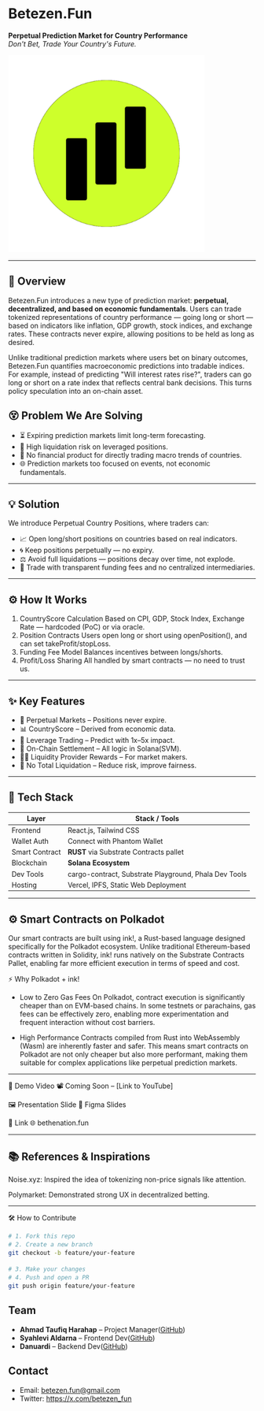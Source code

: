 # Betezen.Fun
**Perpetual Prediction Market for Country Performance**  
*Don't Bet, Trade Your Country's Future.*

<img src="assets/betezen.png" alt="Betezen Logo" width="400"/>

---

## 🧭 Overview
Betezen.Fun introduces a new type of prediction market: **perpetual, decentralized, and based on economic fundamentals**.
Users can trade tokenized representations of country performance — going long or short — based on indicators like inflation, GDP growth, stock indices, and exchange rates.
These contracts never expire, allowing positions to be held as long as desired.

Unlike traditional prediction markets where users bet on binary outcomes, 
Betezen.Fun quantifies macroeconomic predictions into tradable indices. 
For example, instead of predicting "Will interest rates rise?", traders can go 
long or short on a rate index that reflects central bank decisions. This turns 
policy speculation into an on-chain asset.

## 😵 Problem We Are Solving
- ⏳ Expiring prediction markets limit long-term forecasting.
- 💸 High liquidation risk on leveraged positions.
- 🧩 No financial product for directly trading macro trends of countries.
- 🌐 Prediction markets too focused on events, not economic fundamentals.

---

## 💡 Solution
We introduce Perpetual Country Positions, where traders can:
- 📈 Open long/short positions on countries based on real indicators.
- 🌀 Keep positions perpetually — no expiry.
- ⚖️ Avoid full liquidations — positions decay over time, not explode.
- 🤝 Trade with transparent funding fees and no centralized intermediaries.

---

## ⚙️ How It Works
1. CountryScore Calculation
   Based on CPI, GDP, Stock Index, Exchange Rate — hardcoded (PoC) or via oracle.
2. Position Contracts
   Users open long or short using openPosition(), and can set takeProfit/stopLoss.
3. Funding Fee Model
   Balances incentives between longs/shorts.
4. Profit/Loss Sharing
   All handled by smart contracts — no need to trust us.

---   

## ✨ Key Features
- 🔁 Perpetual Markets – Positions never expire.
- 📊 CountryScore – Derived from economic data.
- 🧠 Leverage Trading – Predict with 1x–5x impact.
- 🤖 On-Chain Settlement – All logic in Solana(SVM).
- 🧑‍🌾 Liquidity Provider Rewards – For market makers.
- 🔄 No Total Liquidation – Reduce risk, improve fairness.

---

## 🧪 Tech Stack
| Layer          | Stack / Tools                                           |
| -------------- | ------------------------------------------------------- |
| Frontend       | React.js, Tailwind CSS                                  |
| Wallet Auth    | Connect with Phantom Wallet                             |
| Smart Contract | **RUST** via Substrate Contracts pallet                 |
| Blockchain     | **Solana Ecosystem**                                    |
| Dev Tools      | cargo-contract, Substrate Playground, Phala Dev Tools   |
| Hosting        | Vercel, IPFS, Static Web Deployment                     |

---

## ⚙️ Smart Contracts on Polkadot
Our smart contracts are built using ink!, a Rust-based language designed specifically for the Polkadot ecosystem. Unlike traditional Ethereum-based contracts written in Solidity, ink! runs natively on the Substrate Contracts Pallet, enabling far more efficient execution in terms of speed and cost.

⚡ Why Polkadot + ink!
- Low to Zero Gas Fees
  On Polkadot, contract execution is significantly cheaper than on EVM-based chains. In some testnets or parachains, gas fees can be effectively zero, enabling more experimentation and frequent interaction without cost barriers.
  
- High Performance
  Contracts compiled from Rust into WebAssembly (Wasm) are inherently faster and safer. This means smart contracts on Polkadot are not only cheaper but also more performant, making them suitable for complex applications like perpetual prediction markets.

---

🎥 Demo Video
📽 Coming Soon – [Link to YouTube]

🖼 Presentation Slide
🧾 Figma Slides

🔗 Link
🌐 bethenation.fun

---

## 📚 References & Inspirations
Noise.xyz:
Inspired the idea of tokenizing non-price signals like attention.

Polymarket:
Demonstrated strong UX in decentralized betting.

---

🛠 How to Contribute

```bash
# 1. Fork this repo
# 2. Create a new branch
git checkout -b feature/your-feature

# 3. Make your changes
# 4. Push and open a PR
git push origin feature/your-feature
```

## Team
- **Ahmad Taufiq Harahap** – Project Manager([GitHub](https://github.com/AhmadTaufiq24))
- **Syahlevi Aldarna** – Frontend Dev([GitHub](https://github.com/syahlevi-aldarna))
- **Danuardi** – Backend Dev([GitHub](lihttps://github.com/Danuardi))

## Contact
- Email: betezen.fun@gmail.com
- Twitter: https://x.com/betezen_fun
